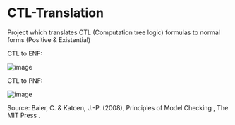 # CTL-Translation
Project which translates CTL (Computation tree logic) formulas to normal forms (Positive &amp; Existential)

CTL to ENF: 

![image](https://user-images.githubusercontent.com/35306464/121617877-d031ce80-ca33-11eb-9dba-b662edba5147.png)

CTL to PNF: 

![image](https://user-images.githubusercontent.com/35306464/121617924-e2ac0800-ca33-11eb-8fdd-ce1fc55d5800.png)

Source: Baier, C. & Katoen, J.-P. (2008), Principles of Model Checking , The MIT Press .
